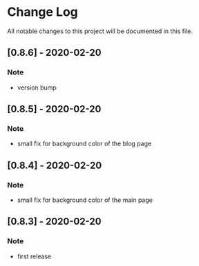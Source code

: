 # Change Log

All notable changes to this project will be documented in this file.

## [0.8.6] - 2020-02-20

### Note

- version bump

## [0.8.5] - 2020-02-20

### Note

- small fix for background color of the blog page

## [0.8.4] - 2020-02-20

### Note

- small fix for background color of the main page

## [0.8.3] - 2020-02-20

### Note

- first release